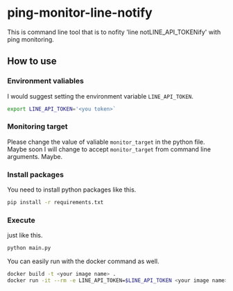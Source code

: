 # ping-monitor-line-notify

This is command line tool that is to nofity 'line notLINE_API_TOKENify' with ping monitoring.

## How to use

### Environment valiables

I would suggest setting the environment variable `LINE_API_TOKEN`.
```sh
export LINE_API_TOKEN='<you token>`
```

### Monitoring target

Please change the value of valiable `monitor_target` in the python file.  
Maybe soon I will change to accept `monitor_target` from command line arguments. Maybe.

### Install packages

You need to install python packages like this.
```sh
pip install -r requirements.txt
```

### Execute

just like this.
```sh
python main.py
```

You can easily run with the docker command as well.
```sh
docker build -t <your image name> .
docker run -it --rm -e LINE_API_TOKEN=$LINE_API_TOKEN <your image name>
```
